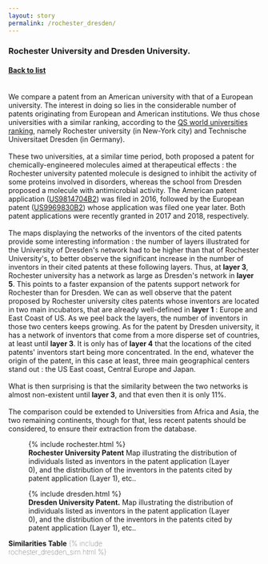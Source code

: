 ```yaml
---
layout: story
permalink: /rochester_dresden/
---
```


   <div class="story-text">
	   <h3>
	      Rochester University and Dresden University.
	   </h3>
	   <h4>
	      <A class="page-link" href="{{ "/story" | relative_url }}#anchor-list">Back to list</A>
	   </h4>
	   <br>
	   We compare a patent from an American university with that of a European university. The interest in doing so lies in the considerable number of patents originating from European and American institutions. We thus chose universities with a similar ranking, according to the <a class="page-link" href="https://www.topuniversities.com/university-rankings/world-university-rankings/2018">QS world universities ranking</a>, namely Rochester university (in New-York city) and Technische Universitaet Dresden (in Germany). 
      <br><br>
      These two universities, at a similar time period, both proposed a patent for chemically-engineered molecules aimed at therapeutical effects : the Rochester university patented molecule is designed to inhibit the activity of some proteins involved in disorders, whereas the school from Dresden proposed a molecule with antimicrobial activity. The American patent application (<a class="page-link" href="https://patents.google.com/patent/US9814704B2/">US9814704B2</a>) was filed in 2016, followed by the European patent (<a class="page-link" href="https://patents.google.com/patent/US9969830B2/">US9969830B2</a>) whose application was filed one year later. Both patent applications were recently granted in 2017 and 2018, respectively. 
      <br><br>
      The maps displaying the networks of the inventors of the cited patents provide some interesting information : the number of layers illustrated for the University of Dresden's network had to be higher than that of Rochester University's, to better observe the significant increase in the number of inventors in their cited patents at these following layers. Thus, at <b>layer 3</b>, Rochester university has a network as large as Dresden's network in <b>layer 5</b>. This points to a faster expansion of the patents support network for Rochester than for Dresden. We can as well observe that the patent proposed by Rochester university cites patents whose inventors are located in two main incubators, that are already well-defined in <b>layer 1</b> : Europe and East Coast of US. As we peel back the layers, the number of inventors in those two centers keeps growing. As for the patent by Dresden university, it has a network of inventors that come from a more disperse set of  countries, at least until <b>layer 3</b>. It is only has of <b>layer 4</b> that the locations of the cited patents' inventors start being more concentrated. In the end, whatever the origin of the patent, in this case at least, three main geographical centers stand out : the US East coast, Central Europe and Japan.
      <br><br>
      What is then surprising is that the similarity between the two networks is almost non-existent until <b>layer 3</b>, and that even then it is only 11%.
      <br><br>
      The comparison could be extended to Universities from Africa and Asia, the two remaining continents, though for that, less recent patents should be considered, to ensure their extraction from the database.
   </div>
 
   <div class="story-figure">
      <figure>
      {% include rochester.html %}
      <figcaption> <b>Rochester University Patent</b> Map illustrating the distribution of individuals listed as inventors in the patent application (Layer 0), and the distribution of the inventors in the patents cited by patent application (Layer 1), etc.. </figcaption>
      </figure>
   </div>
   
   <div class="story-text">
   </div>

   <div class="story-figure">
      <figure>
      {% include dresden.html %}
      <figcaption> <b>Dresden University Patent.</b> Map illustrating the distribution of individuals listed as inventors in the patent application (Layer 0), and the distribution of the inventors in the patents cited by patent application (Layer 1), etc.. </figcaption>
      </figure>
      
      
   <div class="story-text">
   
   <div style="height:500px; font-weight: 20; width:200px; ">
      <caption> <b>Similarities Table</b></caption>
      {% include rochester_dresden_sim.html %} 
   </div> 
    
   </div>
